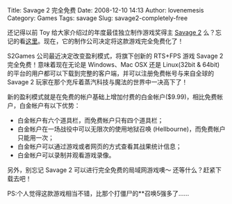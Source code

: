 Title: Savage 2 完全免费
Date: 2008-12-10 14:13
Author: lovenemesis
Category: Games
Tags: savage
Slug: savage2-completely-free

还记得以前 Toy 给大家介绍过的年度最佳独立制作游戏奖得主 [Savage
2](https://savage2.s2games.com/main.php)
么？忘记的看[这里](http://linuxtoy.org/archives/savage-2-for-linux.html)。现在，它的制作公司决定将这款游戏完全免费化了！  

S2Games 公司最近决定改变盈利模式，将旗下创新的 RTS+FPS 游戏 Savage 2
完全免费！意味着现在无论是 Windows、Mac OSX 还是 Linux(32bit & 64bit)
的平台的用户都可以下载到完整的客户端，并可以注册免费帐号与来自全球的
Savage 2 玩家在那个充斥着蒸汽科技与魔法的世界中一决高下了！

新的盈利模式就是在免费的帐户基础上增加付费的白金帐户($9.99)，相比免费帐户，白金帐户有以下优势：

-   白金帐户有六个道具栏，而免费帐户只有四个道具栏；
-   白金帐户在一场战役中可以无限次的使用地狱召唤
    (Hellbourne)，而免费帐户只能用一次；
-   白金帐户可以通过游戏或者网页的方式查看其战果统计信息；
-   白金帐户可以录制并观看游戏录像。

另外，别忘记 Savage 2 可以进行完全免费的局域网游戏噢～
还等什么？赶紧下载去吧！

PS:个人觉得这款游戏相当不错，比那个打僵尸的**召唤5强多了……
